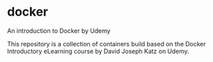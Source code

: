 # docker
An introduction to Docker by Udemy

This repository is a collection of containers build based on the Docker Introductory eLearning course by David Joseph Katz on Udemy.
